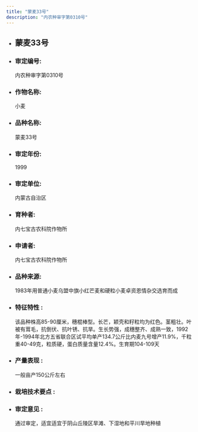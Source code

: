 ```yaml
---
title: "蒙麦33号"
description: "内农种审字第0310号"
---
```

* ## 蒙麦33号
* ###  审定编号:  
   内农种审字第0310号

*  ### 作物名称:  
   小麦

*   ###  品种名称: 
    蒙麦33号

*   ### 审定年份: 
    1999

*   ### 审定单位:  
    内蒙古自治区

*   ### 育种者:  
    内七宝古农科院作物所

*   ### 申请者:  
    内七宝古农科院作物所

*   ### 品种来源:  
    1983年用普通小麦乌盟中旗小红芒麦和硬粒小麦卓资恩情杂交选育而成


*   ### 特征特性 : 
    该品种株高85-90厘米，穗棍棒型。长芒，颖壳和籽粒均为红色。茎粗壮。叶被有茸毛，抗倒伏、抗叶锈、抗旱。生长势强，成穗整齐、成熟一致，1992年-1994年北方五省联合区试平均单产134.7公斤比内麦九号增产11.9%，千粒重40-49克，粒质硬，蛋白质量含量12.4%。生育期104-109天


*   ### 产量表现 : 
    一般亩产150公斤左右


*   ### 栽培技术要点 : 
    

*   ### 审定意见 : 
    通过审定，适宜适宜于阴山丘陵区旱滩、下湿地和平川旱地种植

